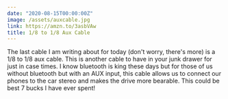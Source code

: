 ```yaml
---
date: "2020-08-15T00:00:00Z"
image: /assets/auxcable.jpg
link: https://amzn.to/3asbVAw
title: 1/8 to 1/8 Aux Cable
---
```


The last cable I am writing about for today (don't worry, there's more) is a 1/8 to 1/8 aux cable. This is another cable to have in your junk drawer for just in case times. I know bluetooth is king these days but for those of us without bluetooth but with an AUX input, this cable allows us to connect our phones to the car stereo and makes the drive more bearable. This could be best 7 bucks I have ever spent!
